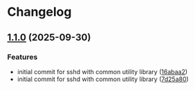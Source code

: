 # Changelog

## [1.1.0](https://github.com/shinybrar/deployments/compare/common-v1.0.0...common-v1.1.0) (2025-09-30)


### Features

* initial commit for sshd with common utility library ([16abaa2](https://github.com/shinybrar/deployments/commit/16abaa2ce713269414e492eed12b9504a70d4713))
* initial commit for sshd with common utility library ([7d25a80](https://github.com/shinybrar/deployments/commit/7d25a80c32e122ce0dfcdccaae2c11d36ae12436))
